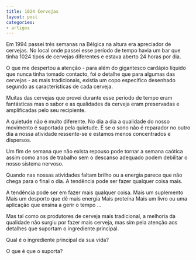 ```yaml
---
title: 1024 Cervejas
layout: post
categories:
- artigos
---
```

Em 1994 passei três semanas na Bélgica na altura era apreciador de cervejas. No local onde passei esse período de tempo havia um bar que tinha 1024 tipos de cervejas diferentes e estava aberto 24 horas por dia.

O que me despertou a atenção - para além do gigantesco cardápio líquido que nunca tinha tomado contacto, foi o detalhe que para algumas das cervejas - as mais tradicionais, existia um copo específico desenhado segundo as características de cada cerveja. 

Muitas das cervejas que provei durante esse período de tempo eram fantásticas mas o sabor e as qualidades da cerveja eram preservadas e amplificadas pelo seu recipiente.

A quietude não é muito diferente. No dia a dia a qualidade do nosso movimento é suportada pela quietude. E se o sono não é reparador no outro dia a nossa atividade ressente-se e estamos menos concentrados e dispersos.

Um fim de semana que não exista repouso pode tornar a semana caótica assim como anos de trabalho sem o descanso adequado podem debilitar o nosso sistema nervoso.

Quando nas nossas atividades faltam brilho ou a energia parece que não chega para o final o dia. A tendência pode ser fazer qualquer coisa mais. 

A tendência pode ser em fazer mais qualquer coisa. 
Mais um suplemento 
Mais um desporto que dê mais energia 
Mais proteína
Mais um livro ou uma aplicação que ensina a gerir o tempo 
... 

Mas tal como os produtores de cerveja mais tradicional, a melhoria da qualidade não surgiu por fazer mais cerveja, mas sim pela atenção aos detalhes que suportam o ingrediente principal. 

Qual é o ingrediente principal da sua vida?

O que é que o suporta?
    
